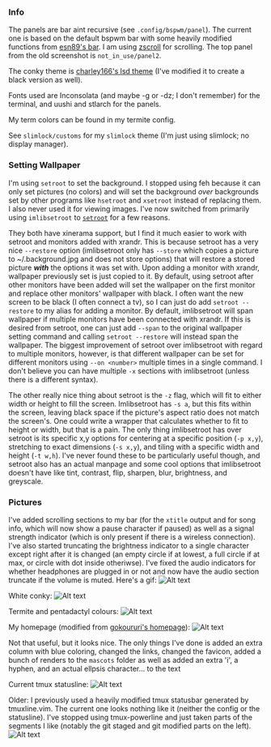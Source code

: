 ### Info
The panels are bar aint recursive (see `.config/bspwm/panel`). The current one is based on the default bspwm bar with some heavily modified functions from [esn89's bar](https://github.com/esn89/dotfiles). I am using [zscroll](https://github.com/angelic-sedition/zscroll) for scrolling. The top panel from the old screenshot is `not_in_use/panel2`.

The conky theme is [charley166's lsd theme](http://charley166.deviantart.com/art/LSD-conky-config-v2-0-392188352) (I've modified it to create a black version as well).

Fonts used are Inconsolata (and maybe -g or -dz; I don't remember) for the terminal, and uushi and stlarch for the panels.

My term colors can be found in my termite config.

See `slimlock/customs` for my `slimlock` theme (I'm just using slimlock; no display manager).

### Setting Wallpaper
I'm using `setroot` to set the background. I stopped using feh because it can only set pictures (no colors) and will set the background _over_ backgrounds set by other programs like `hsetroot` and `xsetroot` instead of replacing them. I also never used it for viewing images. I've now switched from primarily using `imlibsetroot` to [`setroot`](https://github.com/ttzhou/setroot) for a few reasons.

They both have xinerama support, but I find it much easier to work with setroot and monitors added with xrandr. This is because setroot has a very nice `--restore` option (imlibsetroot only has `--store` which copies a picture to ~/.background.jpg and does not store options) that will restore a stored picture **_with_** the options it was set with. Upon adding a monitor with xrandr, wallpaper previously set is just copied to it. By default, using setroot after other monitors have been added will set the wallpaper on the first monitor and replace other monitors' wallpaper with black. I often want the new screen to be black (I often connect a tv), so I can just do add `setroot --restore` to my alias for adding a monitor. By default, imlibsetroot will span wallpaper if multiple monitors have been connected with xrandr. If this is desired from setroot, one can just add `--span` to the original wallpaper setting command and calling `setroot --restore` will instead span the wallpaper. The biggest improvement of setroot over imlibsetroot with regard to multiple monitors, however, is that different wallpaper can be set for different monitors using `--on <number>` multiple times in a single command. I don't believe you can have multiple `-x` sections with imlibsetroot (unless there is a different syntax).

The other really nice thing about setroot is the `-z` flag, which will fit to either width or height to fill the screen. Imlibsetroot has `-s a`, but this fits within the screen, leaving black space if the picture's aspect ratio does not match the screen's. One could write a wrapper that calculates whether to fit to height or width, but that is a pain. The only thing imlibsetroot has over setroot is its specific x,y options for centering at a specific position (`-p x,y`), stretching to exact dimensions (`-s x,y`), and tiling with a specific width and height (`-t w,h`). I've never found these to be particularly useful though, and setroot also has an actual manpage and some cool options that imlibsetroot doesn't have like tint, contrast, flip, sharpen, blur, brightness, and greyscale.

### Pictures
I've added scrolling sections to my bar (for the `xtitle` output and for song info, which will now show a pause character if paused) as well as a signal strength indicator (which is only present if there is a wireless connection). I've also started truncating the brightness indicator to a single character except right after it is changed  (an empty circle if at lowest, a full circle if at max, or circle with dot inside otheriwse). I've fixed the audio indicators for whether headphones are plugged in or not and now have the audio section truncate if the volume is muted. Here's a gif:
![Alt text](https://raw.github.com/angelic-sedition/dotfiles/master/aesthetics/bar.gif "Scrolling BAR")

White conky:
![Alt text](https://raw.github.com/angelic-sedition/dotfiles/master/aesthetics/clean.png "Clean Desktop")

Termite and pentadactyl colours:
![Alt text](https://raw.github.com/angelic-sedition/dotfiles/master/aesthetics/term_and_penta_colours.png "Term and Penta Colours")

My homepage (modified from [gokoururi's homepage](https://github.com/gokoururi/homepage)):
![Alt text](https://raw.github.com/angelic-sedition/dotfiles/master/aesthetics/homepage.png "HOMEPAGE")

Not that useful, but it looks nice. The only things I've done is added an extra column with blue coloring, changed the links, changed the favicon, added a bunch of renders to the `mascots` folder as well as added an extra 'i', a hyphen, and an actual ellpsis character… to the text

Current tmux statusline:
![Alt text](https://raw.github.com/angelic-sedition/dotfiles/master/aesthetics/newtmuxline.png "tmuxline")

Older:
I previously used a heavily modified tmux statusbar generated by tmuxline.vim. The current one looks nothing like it (neither the config or the statusline). I've stopped using tmux-powerline and just taken parts of the segments I like (notably the git staged and git modified parts on the left).
![Alt text](https://raw.github.com/angelic-sedition/dotfiles/master/aesthetics/tmux_statusline.png "SCREENSHOT")
